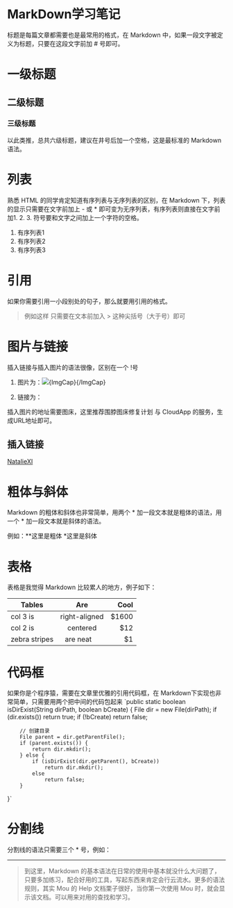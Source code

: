 # MarkDown学习笔记
标题是每篇文章都需要也是最常用的格式，在 Markdown 中，如果一段文字被定义为标题，只要在这段文字前加 # 号即可。

# 一级标题

## 二级标题

### 三级标题

以此类推，总共六级标题，建议在井号后加一个空格，这是最标准的 Markdown 语法。

# 列表
熟悉 HTML 的同学肯定知道有序列表与无序列表的区别，在 Markdown 下，列表的显示只需要在文字前加上 - 或 * 即可变为无序列表，有序列表则直接在文字前加1. 2. 3. 符号要和文字之间加上一个字符的空格。
1. 有序列表1
2. 有序列表2
3. 有序列表3

# 引用

如果你需要引用一小段别处的句子，那么就要用引用的格式。
> 例如这样
 只需要在文本前加入 > 这种尖括号（大于号）即可
# 图片与链接

插入链接与插入图片的语法很像，区别在一个 !号

1. 图片为：![ ]( ){ImgCap}{/ImgCap}

2. 链接为：[ ]( )

插入图片的地址需要图床，这里推荐围脖图床修复计划 与 CloudApp 的服务，生成URL地址即可。
## 插入链接
[NatalieXI](https://github.com/NatalieXI/HelloWord)
# 粗体与斜体

Markdown 的粗体和斜体也非常简单，用两个 * 加一段文本就是粗体的语法，用一个 * 加一段文本就是斜体的语法。

例如：**这里是粗体 *这里是斜体
# 表格

表格是我觉得 Markdown 比较累人的地方，例子如下：

| Tables        | Are           | Cool  |
| ------------- |:-------------:| -----:|
| col 3 is      | right-aligned | $1600 |
| col 2 is      | centered      |   $12 |
| zebra stripes | are neat      |    $1 |

# 代码框

如果你是个程序猿，需要在文章里优雅的引用代码框，在 Markdown下实现也非常简单，只需要用两个把中间的代码包起来
`public static boolean isDirExist(String dirPath, boolean bCreate) {
		File dir = new File(dirPath);
		if (dir.exists())
			return true;
		if (!bCreate)
			return false;

		// 创建目录
		File parent = dir.getParentFile();
		if (parent.exists()) {
			return dir.mkdir();
		} else {
			if (isDirExist(dir.getParent(), bCreate))
				return dir.mkdir();
			else
				return false;
		}
}`
 
# 分割线

分割线的语法只需要三个 * 号，例如：
***
>到这里，Markdown 的基本语法在日常的使用中基本就没什么大问题了，只要多加练习，配合好用的工具，写起东西来肯定会行云流水。更多的语法规则，其实 Mou 的 Help 文档栗子很好，当你第一次使用 Mou 时，就会显示该文档。可以用来对用的查找和学习。





